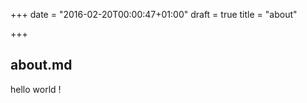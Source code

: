 +++
date = "2016-02-20T00:00:47+01:00"
draft = true
title = "about"

+++

## about.md

hello world !
